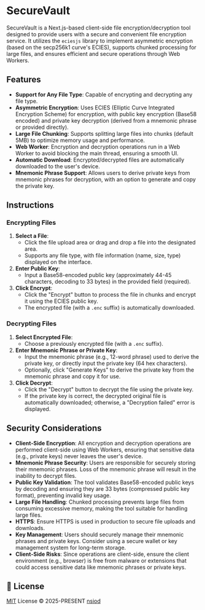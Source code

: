 # SecureVault

SecureVault is a Next.js-based client-side file encryption/decryption tool designed to provide users with a secure and convenient file encryption service. It utilizes the `eciesjs` library to implement asymmetric encryption (based on the secp256k1 curve's ECIES), supports chunked processing for large files, and ensures efficient and secure operations through Web Workers.

## Features

- **Support for Any File Type**: Capable of encrypting and decrypting any file type.
- **Asymmetric Encryption**: Uses ECIES (Elliptic Curve Integrated Encryption Scheme) for encryption, with public key encryption (Base58 encoded) and private key decryption (derived from a mnemonic phrase or provided directly).
- **Large File Chunking**: Supports splitting large files into chunks (default 5MB) to optimize memory usage and performance.
- **Web Worker**: Encryption and decryption operations run in a Web Worker to avoid blocking the main thread, ensuring a smooth UI.
- **Automatic Download**: Encrypted/decrypted files are automatically downloaded to the user's device.
- **Mnemonic Phrase Support**: Allows users to derive private keys from mnemonic phrases for decryption, with an option to generate and copy the private key.

## Instructions

### Encrypting Files

1. **Select a File**:
   - Click the file upload area or drag and drop a file into the designated area.
   - Supports any file type, with file information (name, size, type) displayed on the interface.
2. **Enter Public Key**:
   - Input a Base58-encoded public key (approximately 44-45 characters, decoding to 33 bytes) in the provided field (required).
3. **Click Encrypt**:
   - Click the "Encrypt" button to process the file in chunks and encrypt it using the ECIES public key.
   - The encrypted file (with a `.enc` suffix) is automatically downloaded.

### Decrypting Files

1. **Select Encrypted File**:
   - Choose a previously encrypted file (with a `.enc` suffix).
2. **Enter Mnemonic Phrase or Private Key**:
   - Input the mnemonic phrase (e.g., 12-word phrase) used to derive the private key, or directly input the private key (64 hex characters).
   - Optionally, click "Generate Keys" to derive the private key from the mnemonic phrase and copy it for use.
3. **Click Decrypt**:
   - Click the "Decrypt" button to decrypt the file using the private key.
   - If the private key is correct, the decrypted original file is automatically downloaded; otherwise, a "Decryption failed" error is displayed.

## Security Considerations

- **Client-Side Encryption**: All encryption and decryption operations are performed client-side using Web Workers, ensuring that sensitive data (e.g., private keys) never leaves the user's device.
- **Mnemonic Phrase Security**: Users are responsible for securely storing their mnemonic phrases. Loss of the mnemonic phrase will result in the inability to decrypt files.
- **Public Key Validation**: The tool validates Base58-encoded public keys by decoding and ensuring they are 33 bytes (compressed public key format), preventing invalid key usage.
- **Large File Handling**: Chunked processing prevents large files from consuming excessive memory, making the tool suitable for handling large files.
- **HTTPS**: Ensure HTTPS is used in production to secure file uploads and downloads.
- **Key Management**: Users should securely manage their mnemonic phrases and private keys. Consider using a secure wallet or key management system for long-term storage.
- **Client-Side Risks**: Since operations are client-side, ensure the client environment (e.g., browser) is free from malware or extensions that could access sensitive data like mnemonic phrases or private keys.

## 📜 License

[MIT](./LICENSE) License © 2025-PRESENT [nsiod](https://github.com/nsiod)
